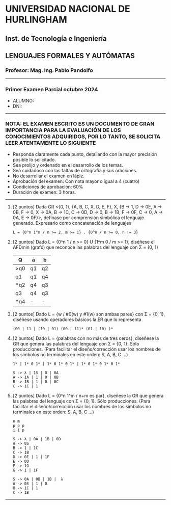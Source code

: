 # UNIVERSIDAD NACIONAL DE HURLINGHAM

## Inst. de Tecnología e Ingeniería

## LENGUAJES FORMALES Y AUTÓMATAS

### Profesor: Mag. Ing. Pablo Pandolfo

---

### Primer Examen Parcial octubre 2024

* ALUMNO:  
* DNI:

---

### NOTA: EL EXAMEN ESCRITO ES UN DOCUMENTO DE GRAN IMPORTANCIA PARA LA EVALUACIÓN DE LOS CONOCIMIENTOS ADQUIRIDOS, POR LO TANTO, SE SOLICITA LEER ATENTAMENTE LO SIGUIENTE

* Responda claramente cada punto, detallando con la mayor precisión posible lo solicitado.
* Sea prolijo y ordenado en el desarrollo de los temas.
* Sea cuidadoso con las faltas de ortografía y sus oraciones.
* No desarrollar el examen en lápiz.
* Aprobación del examen: Con nota mayor o igual a 4 (cuatro)
* Condiciones de aprobación: 60%
* Duración de examen: 3 horas.

---

1. [2 puntos] Dada GR <{0, 1}, {A, B, C, X, D, E, F}, X, {B -> 1, D -> 0E, A -> 0B, F -> 0, X -> 0A, B -> 1C, C -> 0D, D -> 0, B -> 1B, F -> 0F, C -> 0, A -> 0A, E -> 0F}>, defínase por comprensión simbólica el lenguaje generado. Expresarlo como concatenación de lenguajes

	```plain
	L = {0^n 1^m / n >= 2, m >= 1} . {0^n / n >= 0, n != 3}
	```

1. [2 puntos] Dado L = {0^n 1 / n >= 0} U {1^m 0 / m >= 1}, diséñese el AFDmin (grafo) que reconoce las palabras del lenguaje con Σ = {0, 1}

	| Q | a | b |
	| -- | -- | -- |
	| >q0 | q1 | q2 |
	| q1  | q1 | q4 |
	| *q2 | q4 | q3 |
	| q3  | q4 | q3 |
	| *q4 | -  | -  |

1. [2 puntos] Dado L = {w / #0(w) y #1(w) son ambas pares} con Σ = {0, 1}, diséñese usando operadores básicos la ER que lo representa

	```plain
	(00 | 11 | (10 | 01) (00 | 11)* (01 | 10) )*
	```

1. [2 puntos] Dado L = {palabras con no más de tres ceros}, diseñese la GR que genera las palabras del lenguaje con Σ = {0, 1}. Sólo producciones. (Para facilitar el diseño/corrección usar los nombres de los símbolos no terminales en este orden: S, A, B, C ...)

	```plain
	1* | 1* 0 1* | 1* 0 1* 0 1* | 1* 0 1* 0 1* 0 1*

	S -> λ | 1S | 0 | 0A
	A -> 1A | 1 | 0 | 0B
	B -> 1B | 1 | 0 | 0C
	C -> 1C | 1
	```

1. [2 puntos] Dado L = {0^n 1^m / n+m es par}, diseñese la GR que genera las palabras del lenguaje con Σ = {0, 1}. Sólo producciones. (Para facilitar el diseño/corrección usar los nombres de los símbolos no terminales en este orden: S, A, B, C ...)

	```plain
	n m
	p p p
	i i p

	S -> λ | 0A | 1B | 0D
	A -> 0S
	B -> 1 | 1C
	C -> 1B
	D -> 0E | 1 | 1F
	E -> 0D
	F -> 1G
	G -> 1 | 1F

	S -> 0A | 0B | 1B |  λ 
	A -> 0S | 1 | 0
	B -> 1C | 1
	C -> 1B
	```

---
